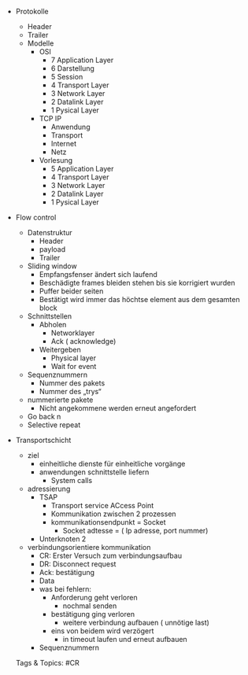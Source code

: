 - Protokolle
  - Header
  - Trailer
  - Modelle
    - OSI
      - 7 Application Layer
      - 6 Darstellung
      - 5 Session
      - 4 Transport Layer
      - 3 Network Layer
      - 2 Datalink Layer
      - 1 Pysical Layer
    - TCP IP
      - Anwendung
      - Transport
      - Internet
      - Netz
    - Vorlesung
      - 5 Application Layer
      - 4 Transport Layer
      - 3 Network Layer
      - 2 Datalink Layer
      - 1 Pysical Layer
- Flow control
  - Datenstruktur
    - Header
    - payload
    - Trailer
  - Sliding window
    - Empfangsfenser ändert sich laufend
    - Beschädigte frames bleiden stehen bis sie korrigiert wurden
    - Puffer beider seiten 
    - Bestätigt wird immer das höchtse element aus dem gesamten block
  - Schnittstellen
    - Abholen
      - Networklayer
      - Ack ( acknowledge)
    - Weitergeben
      - Physical layer
      - Wait for event
  - Sequenznummern
    - Nummer des pakets
    - Nummer des „trys“
  - nummerierte pakete
    - Nicht angekommene werden erneut angefordert
  - Go back n
  - Selective repeat
- Transportschicht
  - ziel
    - einheitliche dienste für einheitliche vorgänge
    - anwendungen schnittstelle liefern 
      - System calls
  - adressierung
    - TSAP
      - Transport service ACcess Point
      - Kommunikation zwischen 2 prozessen
      - kommunikationsendpunkt = Socket
        - Socket adtesse = ( Ip adresse, port nummer)
    - Unterknoten 2
  - verbindungsorientiere kommunikation
    - CR: Erster Versuch zum verbindungsaufbau
    - DR: Disconnect request
    - Ack: bestätigung
    - Data
    - was bei fehlern:
      - Anforderung geht verloren
        - nochmal senden
      - bestätigung ging verloren
        - weitere verbindung aufbauen ( unnötige last)
      - eins von beidem wird verzögert
        - in timeout laufen und erneut aufbauen
    - Sequenznummern 

   Tags & Topics:
   #CR